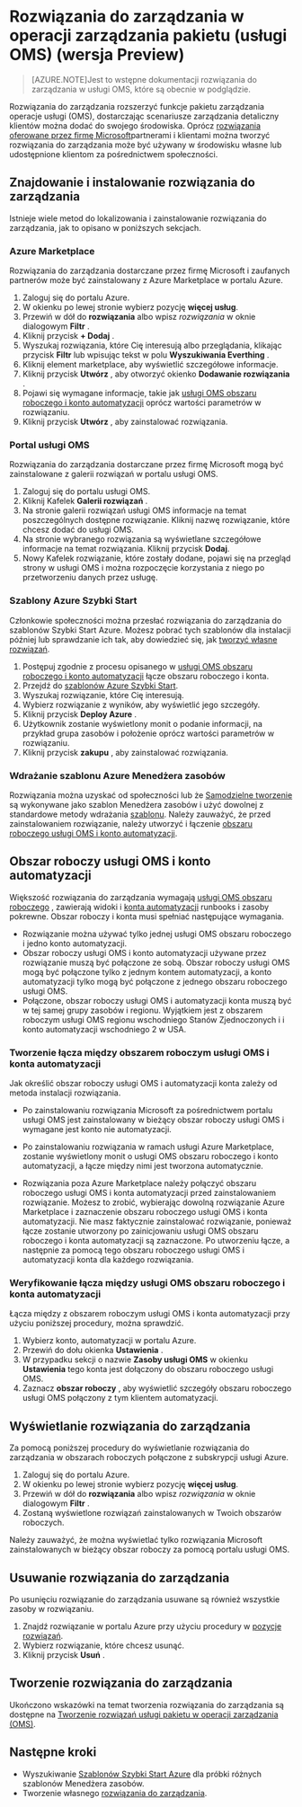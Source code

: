<properties
   pageTitle="Rozwiązania dla pakietu zarządzania operacje (usługi OMS) | Microsoft Azure"
   description="Rozwiązania rozszerzyć funkcje pakietu zarządzania operacje usługi (OMS), dostarczając scenariusze detaliczny zarządzania klientami można dodać do obszaru roboczego ich usługi OMS.  Ten artykuł zawiera informacje na temat niestandardowych rozwiązań utworzonych przez klientów i partnerów."
   services="operations-management-suite"
   documentationCenter=""
   authors="bwren"
   manager="jwhit"
   editor="tysonn" />
<tags
   ms.service="operations-management-suite"
   ms.devlang="na"
   ms.topic="article"
   ms.tgt_pltfrm="na"
   ms.workload="infrastructure-services"
   ms.date="10/17/2016"
   ms.author="bwren" />

# <a name="management-solutions-in-operations-management-suite-oms-preview"></a>Rozwiązania do zarządzania w operacji zarządzania pakietu (usługi OMS) (wersja Preview)

>[AZURE.NOTE]Jest to wstępne dokumentacji rozwiązania do zarządzania w usługi OMS, które są obecnie w podglądzie.    

Rozwiązania do zarządzania rozszerzyć funkcje pakietu zarządzania operacje usługi (OMS), dostarczając scenariusze zarządzania detaliczny klientów można dodać do swojego środowiska.  Oprócz [rozwiązania oferowane przez firmę Microsoft](../log-analytics/log-analytics-add-solutions.md)partnerami i klientami można tworzyć rozwiązania do zarządzania może być używany w środowisku własne lub udostępnione klientom za pośrednictwem społeczności.

## <a name="finding-and-installing-management-solutions"></a>Znajdowanie i instalowanie rozwiązania do zarządzania
Istnieje wiele metod do lokalizowania i zainstalowanie rozwiązania do zarządzania, jak to opisano w poniższych sekcjach.

### <a name="azure-marketplace"></a>Azure Marketplace
Rozwiązania do zarządzania dostarczane przez firmę Microsoft i zaufanych partnerów może być zainstalowany z Azure Marketplace w portalu Azure.

1. Zaloguj się do portalu Azure.
2. W okienku po lewej stronie wybierz pozycję **więcej usług**.
3. Przewiń w dół do **rozwiązania** albo wpisz *rozwiązania* w oknie dialogowym **Filtr** .
4. Kliknij przycisk **+ Dodaj** .
5. Wyszukaj rozwiązania, które Cię interesują albo przeglądania, klikając przycisk **Filtr** lub wpisując tekst w polu **Wyszukiwania Everthing** .
6. Kliknij element marketplace, aby wyświetlić szczegółowe informacje.
4. Kliknij przycisk **Utwórz** , aby otworzyć okienko **Dodawanie rozwiązania** .
5. Pojawi się wymagane informacje, takie jak [usługi OMS obszaru roboczego i konto automatyzacji](#oms-workspace-and-automation-account) oprócz wartości parametrów w rozwiązaniu.
6. Kliknij przycisk **Utwórz** , aby zainstalować rozwiązania.

### <a name="oms-portal"></a>Portal usługi OMS
Rozwiązania do zarządzania dostarczane przez firmę Microsoft mogą być zainstalowane z galerii rozwiązań w portalu usługi OMS.

1. Zaloguj się do portalu usługi OMS.
2. Kliknij Kafelek **Galerii rozwiązań** .
2. Na stronie galerii rozwiązań usługi OMS informacje na temat poszczególnych dostępne rozwiązanie. Kliknij nazwę rozwiązanie, które chcesz dodać do usługi OMS.
3. Na stronie wybranego rozwiązania są wyświetlane szczegółowe informacje na temat rozwiązania. Kliknij przycisk **Dodaj**.
4. Nowy Kafelek rozwiązanie, które zostały dodane, pojawi się na przegląd strony w usługi OMS i można rozpoczęcie korzystania z niego po przetworzeniu danych przez usługę.

### <a name="azure-quickstart-templates"></a>Szablony Azure Szybki Start
Członkowie społeczności można przesłać rozwiązania do zarządzania do szablonów Szybki Start Azure.  Możesz pobrać tych szablonów dla instalacji później lub sprawdzanie ich tak, aby dowiedzieć się, jak [tworzyć własne rozwiązań](#creating-a-solution).

1. Postępuj zgodnie z procesu opisanego w [usługi OMS obszaru roboczego i konto automatyzacji](#oms-workspace-and-automation-account) łącze obszaru roboczego i konta.
2. Przejdź do [szablonów Azure Szybki Start](https://azure.microsoft.com/documentation/templates/).  
3. Wyszukaj rozwiązanie, które Cię interesują.
4. Wybierz rozwiązanie z wyników, aby wyświetlić jego szczegóły.
5. Kliknij przycisk **Deploy Azure** .
6. Użytkownik zostanie wyświetlony monit o podanie informacji, na przykład grupa zasobów i położenie oprócz wartości parametrów w rozwiązaniu.
7. Kliknij przycisk **zakupu** , aby zainstalować rozwiązania.

### <a name="deploy-azure-resource-manager-template"></a>Wdrażanie szablonu Azure Menedżera zasobów
Rozwiązania można uzyskać od społeczności lub że [Samodzielne tworzenie](#creating-a-solution) są wykonywane jako szablon Menedżera zasobów i użyć dowolnej z standardowe metody wdrażania [szablonu](../resource-group-template-deploy-portal.md).  Należy zauważyć, że przed zainstalowaniem rozwiązanie, należy utworzyć i łączenie [obszaru roboczego usługi OMS i konto automatyzacji](#oms-workspace-and-automation-account).

## <a name="oms-workspace-and-automation-account"></a>Obszar roboczy usługi OMS i konto automatyzacji
Większość rozwiązania do zarządzania wymagają [usługi OMS obszaru roboczego](../log-analytics/log-analytics-manage-access.md) , zawierają widoki i [konta automatyzacji](../automation/automation-security-overview.md#automation-account-overview) runbooks i zasoby pokrewne. Obszar roboczy i konta musi spełniać następujące wymagania.

- Rozwiązanie można używać tylko jednej usługi OMS obszaru roboczego i jedno konto automatyzacji.  
- Obszar roboczy usługi OMS i konto automatyzacji używane przez rozwiązanie muszą być połączone ze sobą. Obszar roboczy usługi OMS mogą być połączone tylko z jednym kontem automatyzacji, a konto automatyzacji tylko mogą być połączone z jednego obszaru roboczego usługi OMS.
- Połączone, obszar roboczy usługi OMS i automatyzacji konta muszą być w tej samej grupy zasobów i regionu.  Wyjątkiem jest z obszarem roboczym usługi OMS regionu wschodniego Stanów Zjednoczonych i i konto automatyzacji wschodniego 2 w USA.

### <a name="creating-a-link-between-an-oms-workspace-and-automation-account"></a>Tworzenie łącza między obszarem roboczym usługi OMS i konta automatyzacji
Jak określić obszar roboczy usługi OMS i automatyzacji konta zależy od metoda instalacji rozwiązania.

- Po zainstalowaniu rozwiązania Microsoft za pośrednictwem portalu usługi OMS jest zainstalowany w bieżący obszar roboczy usługi OMS i wymagane jest konto nie automatyzacji.

- Po zainstalowaniu rozwiązania w ramach usługi Azure Marketplace, zostanie wyświetlony monit o usługi OMS obszaru roboczego i konto automatyzacji, a łącze między nimi jest tworzona automatycznie.  

- Rozwiązania poza Azure Marketplace należy połączyć obszaru roboczego usługi OMS i konta automatyzacji przed zainstalowaniem rozwiązanie.  Możesz to zrobić, wybierając dowolną rozwiązanie Azure Marketplace i zaznaczenie obszaru roboczego usługi OMS i konta automatyzacji.  Nie masz faktycznie zainstalować rozwiązanie, ponieważ łącze zostanie utworzony po zainicjowaniu usługi OMS obszaru roboczego i konta automatyzacji są zaznaczone.  Po utworzeniu łącze, a następnie za pomocą tego obszaru roboczego usługi OMS i automatyzacji konta dla każdego rozwiązania. 

### <a name="verifying-the-link-between-an-oms-workspace-and-automation-account"></a>Weryfikowanie łącza między usługi OMS obszaru roboczego i konta automatyzacji
Łącza między z obszarem roboczym usługi OMS i konta automatyzacji przy użyciu poniższej procedury, można sprawdzić.

1. Wybierz konto, automatyzacji w portalu Azure.
2. Przewiń do dołu okienka **Ustawienia** .
3. W przypadku sekcji o nazwie **Zasoby usługi OMS** w okienku **Ustawienia** tego konta jest dołączony do obszaru roboczego usługi OMS.
4. Zaznacz **obszar roboczy** , aby wyświetlić szczegóły obszaru roboczego usługi OMS połączony z tym klientem automatyzacji.


## <a name="listing-management-solutions"></a>Wyświetlanie rozwiązania do zarządzania
Za pomocą poniższej procedury do wyświetlanie rozwiązania do zarządzania w obszarach roboczych połączone z subskrypcji usługi Azure.

1. Zaloguj się do portalu Azure.
2. W okienku po lewej stronie wybierz pozycję **więcej usług**.
3. Przewiń w dół do **rozwiązania** albo wpisz *rozwiązania* w oknie dialogowym **Filtr** .
4. Zostaną wyświetlone rozwiązań zainstalowanych w Twoich obszarów roboczych.

Należy zauważyć, że można wyświetlać tylko rozwiązania Microsoft zainstalowanych w bieżący obszar roboczy za pomocą portalu usługi OMS.

## <a name="removing-a-management-solution"></a>Usuwanie rozwiązania do zarządzania
Po usunięciu rozwiązanie do zarządzania usuwane są również wszystkie zasoby w rozwiązaniu.  

1. Znajdź rozwiązanie w portalu Azure przy użyciu procedury w [pozycje rozwiązań](#listing-solutions).
2. Wybierz rozwiązanie, które chcesz usunąć.
3. Kliknij przycisk **Usuń** .

## <a name="creating-a-management-solution"></a>Tworzenie rozwiązania do zarządzania
Ukończono wskazówki na temat tworzenia rozwiązania do zarządzania są dostępne na [Tworzenie rozwiązań usługi pakietu w operacji zarządzania (OMS)](operations-management-suite-solutions-creating.md). 


## <a name="next-steps"></a>Następne kroki

- Wyszukiwanie [Szablonów Szybki Start Azure](https://azure.microsoft.com/documentation/templates) dla próbki różnych szablonów Menedżera zasobów.
- Tworzenie własnego [rozwiązania do zarządzania](operations-management-suite-solutions-creating.md).
 